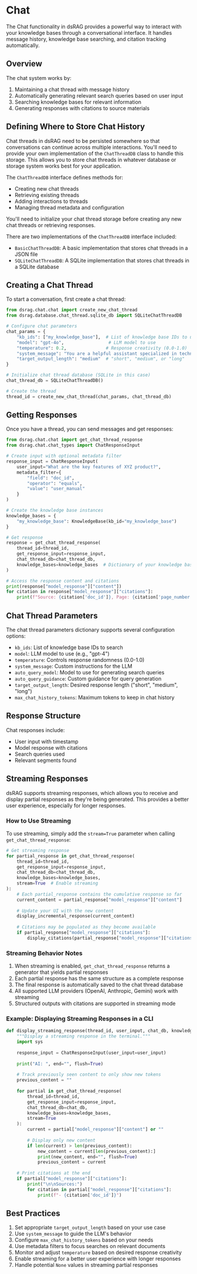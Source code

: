 # Chat

The Chat functionality in dsRAG provides a powerful way to interact with your knowledge bases through a conversational interface. It handles message history, knowledge base searching, and citation tracking automatically.

## Overview

The chat system works by:

1. Maintaining a chat thread with message history
2. Automatically generating relevant search queries based on user input
3. Searching knowledge bases for relevant information
4. Generating responses with citations to source materials

## Defining Where to Store Chat History

Chat threads in dsRAG need to be persisted somewhere so that conversations can continue across multiple interactions. You'll need to provide your own implementation of the `ChatThreadDB` class to handle this storage. This allows you to store chat threads in whatever database or storage system works best for your application.

The `ChatThreadDB` interface defines methods for:
- Creating new chat threads
- Retrieving existing threads
- Adding interactions to threads
- Managing thread metadata and configuration

You'll need to initialize your chat thread storage before creating any new chat threads or retrieving responses.

There are two implementations of the `ChatThreadDB` interface included:
- `BasicChatThreadDB`: A basic implementation that stores chat threads in a JSON file
- `SQLiteChatThreadDB`: A SQLite implementation that stores chat threads in a SQLite database

## Creating a Chat Thread

To start a conversation, first create a chat thread:

```python
from dsrag.chat.chat import create_new_chat_thread
from dsrag.database.chat_thread.sqlite_db import SQLiteChatThreadDB

# Configure chat parameters
chat_params = {
    "kb_ids": ["my_knowledge_base"],  # List of knowledge base IDs to use
    "model": "gpt-4o",                 # LLM model to use
    "temperature": 0.2,               # Response creativity (0.0-1.0)
    "system_message": "You are a helpful assistant specialized in technical documentation",
    "target_output_length": "medium"  # "short", "medium", or "long"
}

# Initialize chat thread database (SQLite in this case)
chat_thread_db = SQLiteChatThreadDB()

# Create the thread
thread_id = create_new_chat_thread(chat_params, chat_thread_db)
```

## Getting Responses

Once you have a thread, you can send messages and get responses:

```python
from dsrag.chat.chat import get_chat_thread_response
from dsrag.chat.chat_types import ChatResponseInput

# Create input with optional metadata filter
response_input = ChatResponseInput(
    user_input="What are the key features of XYZ product?",
    metadata_filter={
        "field": "doc_id",
        "operator": "equals",
        "value": "user_manual"
    }
)

# Create the knowledge base instances
knowledge_bases = {
    "my_knowledge_base": KnowledgeBase(kb_id="my_knowledge_base")
}

# Get response
response = get_chat_thread_response(
    thread_id=thread_id,
    get_response_input=response_input,
    chat_thread_db=chat_thread_db,
    knowledge_bases=knowledge_bases  # Dictionary of your knowledge base instances
)

# Access the response content and citations
print(response["model_response"]["content"])
for citation in response["model_response"]["citations"]:
    print(f"Source: {citation['doc_id']}, Page: {citation['page_number']}")
```

## Chat Thread Parameters

The chat thread parameters dictionary supports several configuration options:

- `kb_ids`: List of knowledge base IDs to search
- `model`: LLM model to use (e.g., "gpt-4")
- `temperature`: Controls response randomness (0.0-1.0)
- `system_message`: Custom instructions for the LLM
- `auto_query_model`: Model to use for generating search queries
- `auto_query_guidance`: Custom guidance for query generation
- `target_output_length`: Desired response length ("short", "medium", "long")
- `max_chat_history_tokens`: Maximum tokens to keep in chat history

## Response Structure

Chat responses include:

- User input with timestamp
- Model response with citations
- Search queries used
- Relevant segments found

## Streaming Responses

dsRAG supports streaming responses, which allows you to receive and display partial responses as they're being generated. This provides a better user experience, especially for longer responses.

### How to Use Streaming

To use streaming, simply add the `stream=True` parameter when calling `get_chat_thread_response`:

```python
# Get streaming response
for partial_response in get_chat_thread_response(
    thread_id=thread_id,
    get_response_input=response_input,
    chat_thread_db=chat_thread_db,
    knowledge_bases=knowledge_bases,
    stream=True  # Enable streaming
):
    # Each partial_response contains the cumulative response so far
    current_content = partial_response["model_response"]["content"]
    
    # Update your UI with the new content
    display_incremental_response(current_content)
    
    # Citations may be populated as they become available
    if partial_response["model_response"]["citations"]:
        display_citations(partial_response["model_response"]["citations"])
```

### Streaming Behavior Notes

1. When streaming is enabled, `get_chat_thread_response` returns a generator that yields partial responses
2. Each partial response has the same structure as a complete response
3. The final response is automatically saved to the chat thread database
4. All supported LLM providers (OpenAI, Anthropic, Gemini) work with streaming
5. Structured outputs with citations are supported in streaming mode

### Example: Displaying Streaming Responses in a CLI

```python
def display_streaming_response(thread_id, user_input, chat_db, knowledge_bases):
    """Display a streaming response in the terminal."""
    import sys
    
    response_input = ChatResponseInput(user_input=user_input)
    
    print("AI: ", end="", flush=True)
    
    # Track previously seen content to only show new tokens
    previous_content = ""
    
    for partial in get_chat_thread_response(
        thread_id=thread_id,
        get_response_input=response_input,
        chat_thread_db=chat_db,
        knowledge_bases=knowledge_bases,
        stream=True
    ):
        current = partial["model_response"]["content"] or ""
        
        # Display only new content
        if len(current) > len(previous_content):
            new_content = current[len(previous_content):]
            print(new_content, end="", flush=True)
            previous_content = current
    
    # Print citations at the end
    if partial["model_response"]["citations"]:
        print("\n\nSources:")
        for citation in partial["model_response"]["citations"]:
            print(f"- {citation['doc_id']}")
```

## Best Practices

1. Set appropriate `target_output_length` based on your use case
2. Use `system_message` to guide the LLM's behavior
3. Configure `max_chat_history_tokens` based on your needs
4. Use metadata filters to focus searches on relevant documents
5. Monitor and adjust `temperature` based on desired response creativity
6. Enable streaming for a better user experience with longer responses
7. Handle potential `None` values in streaming partial responses